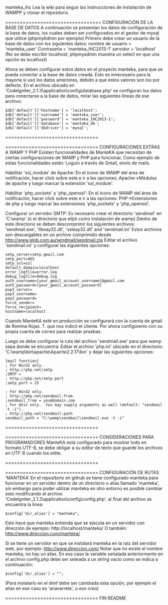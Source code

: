 manteka_ihc
Lea la wiki para seguir las instrucciones de instalación de WAMPP y clonar el repositorio

=================================
CONFIGURACIÓN DE LA BASE DE DATOS
A continuación se presentan los datos de configuración de la base de datos, 
los cuales deben ser configurados en el gestor de mysql que utilice (phpmyAdmin por ejemplo)
Primero debe crear un usuario de la base de datos con los siguientes datos:
nombre de usuario = 'manteka_user'
Contraseña = 'manteka_IHC2013-1'
servidor = 'localhost'  (No se debe escribir localhost, phpmyadmin muestra un select en que una opción es localhost)

Ahora se deben configurar estos datos en el proyecto manteka, para que se pueda conectar a la base de datos creada.
Esto es innecesario para la mayoría si usó los datos anteriores, debido a que estos valores son los por defecto.
En el archivo ubicado en 'CodeIgniter_2.1.3\application\config\database.php' se configuran los datos para conectarse 
a la base de datos, mirar las siguientes lineas de ese archivo:

    $db['default']['hostname'] = 'localhost';
    $db['default']['username'] = 'manteka_user';
    $db['default']['password'] = 'manteka_IHC2013-1';
    $db['default']['database'] = 'manteka_db';
    $db['default']['dbdriver'] = 'mysql';

================================



================================
CONFIGURACIONES EXTRAS A WAMP Y PHP
Existen funcionalidades de ManteKA que necesitan de ciertas configuraciones de WAMP y PHP para funcionar, 
Como ejemplo de estas funcionalidades están: Loguin a través de Gmail, envío de mails.

Habilitar 'ssl_module' de Apache:
En el ícono de WAMP del área de notificación, hacer click sobre este e ir a las opciones:
Apache->Módulos de apache   y luego marcar la extensión 'ssl_module'.

Habilitar 'php_sockets' y 'php_openssl':
En el ícono de WAMP del área de notificación, hacer click sobre este e ir a las opciones:
PHP->Extensiones de php    y luego marcar las extensiones 'php_sockets' y 'php_openssl'.

Configurar un servidor SMTP:
Es necesario crear el directorio 'sendmail' en 'C:\wamp\' (o el directorio que elijió como instalación de wamp)
Dentro de este directorio se deben descomprimir los siguientes archivos: 'sendmail.exe', 'libeay32.dll', 'ssleay32.dll' and 'sendmail.ini'
Estos archivos son descargables en un archivo comprimido desde http://www.glob.com.au/sendmail/sendmail.zip
Editar el archivo 'sendmail.ini' y configurar las siguientes opciones:

    smtp_server=smtp.gmail.com
    smtp_port=465
    smtp_ssl=ssl
    default_domain=localhost
    error_logfile=error.log
    debug_logfile=debug.log
    auth_username=[your_gmail_account_username]@gmail.com
    auth_password=[your_gmail_account_password]
    pop3_server=
    pop3_username=
    pop3_password=
    force_sender=
    force_recipient=
    hostname=localhost

Cuando ManteKA esté en producción se configurará con la cuenta de gmail de Romina Rojas .T. que nos indicó el cliente.
Por ahora configúrenlo con su propia cuenta de correo para realizar pruebas.

Luego se debe configurar la ruta del archivo 'sendmail.exe' para que wamp sepa donde se encuentra:
Editar el archivo 'php.ini' ubicado en el directorio: 'C:\wamp\bin\apache\Apache2.2.17\bin\' y dejar las siguientes opciones:

    [mail function]
    ; For Win32 only.
    ; http://php.net/smtp
    ;SMTP =
    ; http://php.net/smtp-port
    ;smtp_port = 25

    ; For Win32 only.
    ; http://php.net/sendmail-from
    ;sendmail_from = you@domain.com
    ; For Unix only.  You may supply arguments as well (default: "sendmail -t -i").
    ; http://php.net/sendmail-path
    sendmail_path = "C:\wamp\sendmail\sendmail.exe -t -i"

================================


================================
CONSIDERACIONES PARA PROGRAMADORES
ManteKA está configurado para mostrar todo en formato UTF-8, se debe obligar a su editor de texto que guarde
los archivos en UTF-8 cuando los edite.

================================



================================
CONFIGURACIÓN DE RUTAS 'MANTEKA'
En el repositorio en github se tiene configurado manteka para funcionar en un servidor dentro de un directorio 
o alias llamado 'manteka', sin embargo para poder utilizar manteka en otro entorno es posible cambiar esto modificando 
el archivo 'CodeIgniter_2.1.3\application\config\config.php', al final del archivo se encuentra la linea:

    $config['dir_alias'] = "manteka";

Esto hace que manteka entienda que se ejecuta en un servidor con dirección de ejemplo:
http://localhost/manteka/
O también: http://www.direccion.com/manteka/

Si se tiene un servidor en que se instalará manteka en la raiz del servidor web, por ejemplo: http://www.direccion.com/
Notar que no existe el nombre manteka, no hay un alias. En ese caso la variable señalada anteriormente en el archivo 
config.php debe ser seteada a un string vacio como se indica a continuación:

    $config['dir_alias'] = "";


(Para instalarlo en el diinf debe ser cambiada esta opción, por ejemplo el alias en ese caso es 'anavarrete', o eso creo)

================================
FIN README
